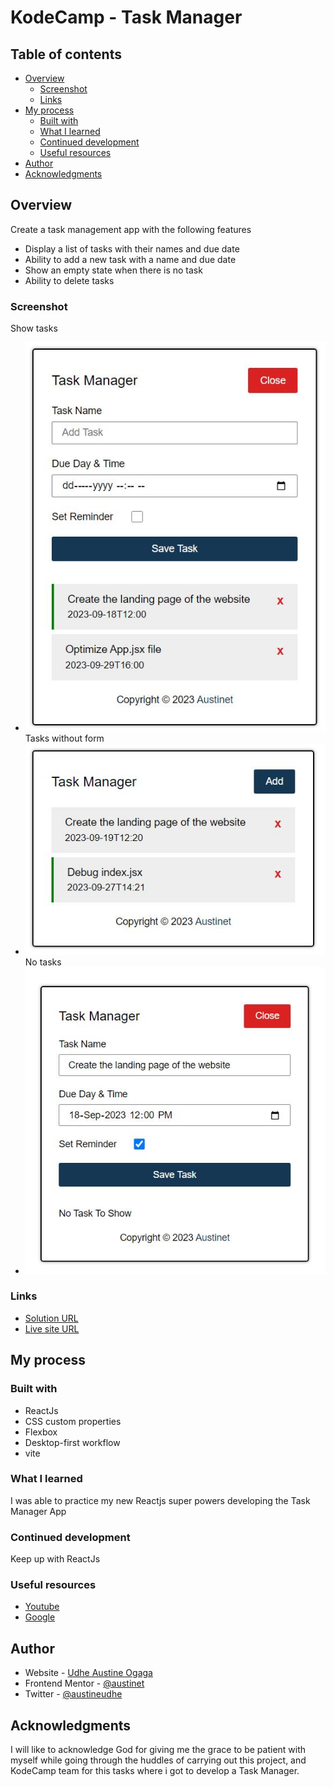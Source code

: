 # KodeCamp - Task Manager

## Table of contents

- [Overview](#overview)
  - [Screenshot](#screenshot)
  - [Links](#links)
- [My process](#my-process)
  - [Built with](#built-with)
  - [What I learned](#what-i-learned)
  - [Continued development](#continued-development)
  - [Useful resources](#useful-resources)
- [Author](#author)
- [Acknowledgments](#acknowledgments)

## Overview

Create a task management app with the following features
- Display a list of tasks with their names and due date
- Ability to add a new task with a name and due date
- Show an empty state when there is no task
- Ability to delete tasks

### Screenshot
Show tasks
- ![Show tasks](/screenshots/show-tasks.JPG)
Tasks without form
- ![Tasks without form](/screenshots/tasks-without-form.JPG)
No tasks
- ![Small Screen Hex Colors](/screenshots/no-task.JPG)

### Links
- [Solution URL](https://github.com/Austinet/task-manager.git)
- [Live site URL](https://austinet.github.io/task-manager/)

## My process

### Built with

- ReactJs
- CSS custom properties
- Flexbox
- Desktop-first workflow
- vite


### What I learned

I was able to practice my new Reactjs super powers developing the Task Manager App

### Continued development

Keep up with ReactJs

### Useful resources

- [ Youtube](https://www.Youtube.com)
- [Google  ](https://www.Google.com) 

## Author

- Website - [Udhe Austine Ogaga](https://Austinet.github.io/portfolio)
- Frontend Mentor - [@austinet](https://www.frontendmentor.io/profile/austinet)
- Twitter - [@austineudhe](https://www.twitter.com/austineudhe)


## Acknowledgments

I will like to acknowledge God for giving me the grace to be patient with myself while going through the huddles of carrying out this project, and KodeCamp team for this tasks where i got to develop a Task Manager.